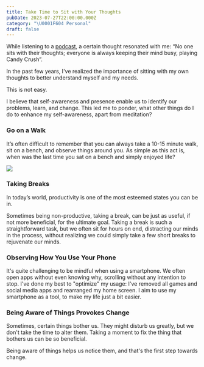 ```yaml
---
title: Take Time to Sit with Your Thoughts
pubDate: 2023-07-27T22:00:00.000Z
category: "\U0001F604 Personal"
draft: false
---
```


While listening to a [podcast](https://podcasts.apple.com/si/podcast/deep-dive-with-ali-abdaal/id1587142091?i=1000622473401), a certain thought resonated with me: “No one sits with their thoughts; everyone is always keeping their mind busy, playing Candy Crush”.

In the past few years, I've realized the importance of sitting with my own thoughts to better understand myself and my needs.

This is not easy.

I believe that self-awareness and presence enable us to identify our problems, learn, and change. This led me to ponder, what other things do I do to enhance my self-awareness, apart from meditation?

### Go on a Walk

It’s often difficult to remember that you can always take a 10-15 minute walk, sit on a bench, and observe things around you. As simple as this act is, when was the last time you sat on a bench and simply enjoyed life?

![](</media/DALL·E 2023-07-28 13.57.23 - a line art (digital art, one-line drawing almost) with transparent background, black line and white border - person sitting alone on a bench in park s-min.png>)

### Taking Breaks

In today’s world, productivity is one of the most esteemed states you can be in.

Sometimes being non-productive, taking a break, can be just as useful, if not more beneficial, for the ultimate goal. Taking a break is such a straightforward task, but we often sit for hours on end, distracting our minds in the process, without realizing we could simply take a few short breaks to rejuvenate our minds.

### Observing How You Use Your Phone

It's quite challenging to be mindful when using a smartphone. We often open apps without even knowing why, scrolling without any intention to stop. I've done my best to "optimize" my usage: I've removed all games and social media apps and rearranged my home screen. I aim to use my smartphone as a tool, to make my life just a bit easier.

### Being Aware of Things Provokes Change

Sometimes, certain things bother us. They might disturb us greatly, but we don't take the time to alter them. Taking a moment to fix the thing that bothers us can be so beneficial.

Being aware of things helps us notice them, and that's the first step towards change.
